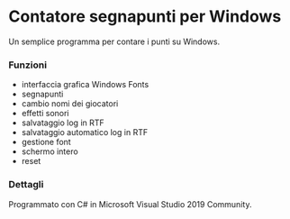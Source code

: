 # Contatore segnapunti per Windows
Un semplice programma per contare i punti su Windows.
### Funzioni
- interfaccia grafica Windows Fonts
- segnapunti
- cambio nomi dei giocatori
- effetti sonori
- salvataggio log in RTF
- salvataggio automatico log in RTF
- gestione font
- schermo intero
- reset
### Dettagli
Programmato con C# in Microsoft Visual Studio 2019 Community.
